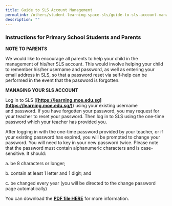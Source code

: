```yaml
---
title: Guide to SLS Account Management
permalink: /others/student-learning-space-sls/guide-to-sls-account-management/
description: ""
---
```

### Instructions for Primary School Students and Parents  

**NOTE TO PARENTS**

We would like to encourage all parents to help your child in the management of his/her SLS account. This would involve helping your child to remember his/her username and password, as well as entering your email address in SLS, so that a password reset via self-help can be performed in the event that the password is forgotten.

**MANAGING YOUR SLS ACCOUNT**  

Log in to SLS (**[https://learning.moe.edu.sg](https://learning.moe.edu.sg/)**) using your existing username and password. If you have forgotten your password, you may request for your teacher to reset your password. Then log in to SLS using the one-time password which your teacher has provided you.

  

After logging in with the one-time password provided by your teacher, or if your existing password has expired, you will be prompted to change your password. You will need to key in your new password twice. Please note that the password must contain alphanumeric characters and is case-sensitive. It should:   

a. be 8 characters or longer;

b. contain at least 1 letter and 1 digit; and

c. be changed every year (you will be directed to the change password page automatically)


You can download the [**PDF file HERE**](/files/SLS%20Account%20Management%20-%20Guide%20for%20P2%20to%20P6%20Students.pdf) for more information.
